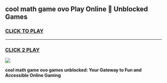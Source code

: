 
## cool math game ovo Play Online 👋 Unblocked Games
<h3>
<a href="https://news.freeplayer.one?title=cool_math_game_ovo&ref=17CMG">CLICK TO PLAY</a></h3>
<hr>

<h3>
<a href="https://news.freeplayer.one?title=cool_math_game_ovo&ref=17CMG">CLICK 2 PLAY</a>
  
</h3>

<a href="https://news.freeplayer.one?title=cool_math_game_ovo&ref=17CMG/"><img src="https://clearcache.store/games.png"></a>


**cool math game ovo games unblocked: Your Gateway to Fun and Accessible Online Gaming**
